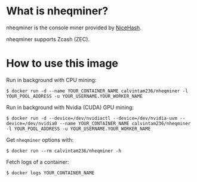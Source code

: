 # What is nheqminer?

nheqminer is the console miner provided by [NiceHash](https://github.com/nicehash/nheqminer).

nheqminer supports Zcash (ZEC).

# How to use this image

Run in background with CPU mining:

```console
$ docker run -d --name YOUR_CONTAINER_NAME calvintam236/nheqminer -l YOUR_POOL_ADDRESS -u YOUR_USERNAME.YOUR_WORKER_NAME
```

Run in background with Nvidia (CUDA) GPU mining:

```console
$ docker run -d --device=/dev/nvidiactl --device=/dev/nvidia-uvm --device=/dev/nvidia0 --name YOUR_CONTAINER_NAME calvintam236/nheqminer -l YOUR_POOL_ADDRESS -u YOUR_USERNAME.YOUR_WORKER_NAME
```

Get `nheqminer` options with:

```console
$ docker run --rm calvintam236/nheqminer -h
```

Fetch logs of a container:

```console
$ docker logs YOUR_CONTAINER_NAME
```
